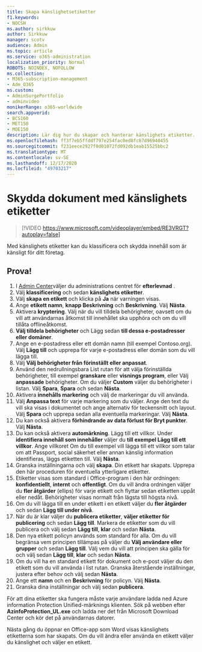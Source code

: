 ```yaml
---
title: Skapa känslighetsetiketter
f1.keywords:
- NOCSH
ms.author: sirkkuw
author: Sirkkuw
manager: scotv
audience: Admin
ms.topic: article
ms.service: o365-administration
localization_priority: Normal
ROBOTS: NOINDEX, NOFOLLOW
ms.collection:
- M365-subscription-management
- Adm_O365
ms.custom:
- AdminSurgePortfolio
- adminvideo
monikerRange: o365-worldwide
search.appverid:
- BCS160
- MET150
- MOE150
description: Lär dig hur du skapar och hanterar känslighets etiketter.
ms.openlocfilehash: ff3f7eb5ffddf797e254fac0ed8fc87d96940455
ms.sourcegitcommit: f231eece2927f0d01072fd092db1eab15525bbc2
ms.translationtype: MT
ms.contentlocale: sv-SE
ms.lasthandoff: 12/17/2020
ms.locfileid: "49703217"
---
```

# <a name="protect-documents-with-sensitivity-labels"></a>Skydda dokument med känslighets etiketter

> [!VIDEO https://www.microsoft.com/videoplayer/embed/RE3VRGT?autoplay=false]

Med känslighets etiketter kan du klassificera och skydda innehåll som är känsligt för ditt företag.

## <a name="try-it"></a>Prova!

1. I [Admin Center](https://admin.microsoft.com)väljer du administrations centret för **efterlevnad** .
1. Välj **klassificering** och sedan **känslighets etiketter**.
1. Välj **skapa en etikett** och klicka på **Ja** när varningen visas.
1. Ange **etikett namn**, **knapp Beskrivning** och **Beskrivning**. Välj **Nästa**.
1. Aktivera **kryptering**. Välj när du vill tilldela behörigheter, oavsett om du vill att användarnas åtkomst till innehållet ska upphöra och om du vill tillåta offlineåtkomst.
1. **Välj tilldela behörigheter** och Lägg sedan **till dessa e-postadresser eller domäner**.
1. Ange en e-postadress eller ett domän namn (till exempel Contoso.org).  Välj **Lägg till** och upprepa för varje e-postadress eller domän som du vill lägga till.
1. Välj **Välj behörigheter från förinställt eller anpassat**.
1. Använd den nedrullningsbara List rutan för att välja förinställda behörigheter, till exempel **granskare** eller **visnings program**, eller Välj **anpassade** behörigheter. Om du väljer **Custom** väljer du behörigheter i listan. Välj **Spara**, **Spara** och sedan **Nästa**.
1. Aktivera **innehålls markering** och välj de markeringar du vill använda.
1. Välj **Anpassa text** för varje markering som du väljer. Ange den text du vill ska visas i dokumentet och ange alternativ för teckensnitt och layout. Välj **Spara** och upprepa sedan alla eventuella markeringar. Välj **Nästa**.
1. Du kan också aktivera **förhindrande av data förlust för Bryt punkter**. Välj **Nästa**.
1. Du kan också aktivera **automärkning**. Lägg till ett villkor. Under **identifiera innehåll som innehåller** väljer du **till exempel Lägg till ett villkor**. Ange villkoret Om du till exempel vill lägga till ett villkor som talar om att Passport, social säkerhet eller annan känslig information identifieras, läggs etiketten till. Välj **Nästa**.
1. Granska inställningarna och välj **skapa**. Din etikett har skapats. Upprepa den här proceduren för eventuella ytterligare etiketter.
1. Etiketter visas som standard i Office-program i den här ordningen: **konfidentiellt**, **internt** och **offentligt**. Om du vill ändra ordningen väljer du **fler åtgärder** (ellips) för varje etikett och flyttar sedan etiketten uppåt eller nedåt. Behörigheter visas normalt från lägsta till högsta nivå.
1. Om du vill lägga till en under etikett i en etikett väljer du **fler åtgärder** och sedan **Lägg till under nivå**.
1. När du är klar väljer du **publicera etiketter**, **väljer etiketter för publicering** och sedan **Lägg till**. Markera de etiketter som du vill publicera och välj sedan **Lägg till**, **klar** och sedan **Nästa**.
1. Den nya etikett policyn används som standard för alla. Om du vill begränsa vem principen tillämpas på väljer du **Välj användare eller grupper** och sedan **Lägg till**. Välj vem du vill att principen ska gälla för och välj sedan **Lägg till**, **klar** och sedan **Nästa**.
1. Om du vill ha en standard etikett för dokument och e-post väljer du den etikett som du vill använda i list rutan. Granska återstående inställningar, justera efter behov och välj sedan **Nästa**.
1. Ange ett **namn** och en **Beskrivning** för policyn. Välj **Nästa**.
1. Granska dina inställningar och välj sedan **publicera**.

För att dina etiketter ska fungera måste varje användare ladda ned Azure information Protection Unified-märknings klienten. Sök på webben efter **AzinfoProtection_UL.exe** och ladda ner det från Microsoft Download Center och kör det på användarnas datorer.

Nästa gång du öppnar en Office-app som Word visas känslighets etiketterna som har skapats. Om du vill ändra eller använda en etikett väljer du känslighet och väljer en etikett.

